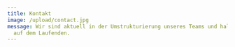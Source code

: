 ```yaml
---
title: Kontakt
image: /upload/contact.jpg
message: Wir sind aktuell in der Umstrukturierung unseres Teams und halten euch
  auf dem Laufenden.
---
```

